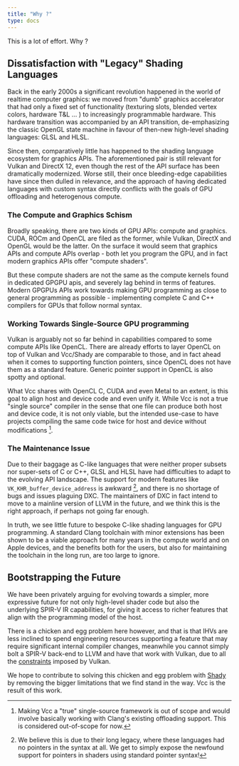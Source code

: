 ```yaml
---
title: "Why ?"
type: docs
---
```


This is a lot of effort. Why ?

## Dissatisfaction with "Legacy" Shading Languages

Back in the early 2000s a significant revolution happened in the world of realtime computer graphics: we moved from "dumb" graphics accelerator that had only a fixed set of functionality (texturing slots, blended vertex colors, hardware T&L ... ) to increasingly programmable hardware. This hardware transition was accompanied by an API transition, de-emphasizing the classic OpenGL state machine in favour of then-new high-level shading languages: GLSL and HLSL.

Since then, comparatively little has happened to the shading language ecosystem for graphics APIs. The aforementioned pair is still relevant for Vulkan and DirectX 12, even though the rest of the API surface has been dramatically modernized. Worse still, their once bleeding-edge capabilities have since then dulled in relevance, and the approach of having dedicated languages with custom syntax directly conflicts with the goals of GPU offloading and heterogenous compute.

### The Compute and Graphics Schism

Broadly speaking, there are two kinds of GPU APIs: compute and graphics. CUDA, ROCm and OpenCL are filed as the former, while Vulkan, DirectX and OpenGL would be the latter.  On the surface it would seem that graphics APIs and compute APIs overlap - both let you program the GPU, and in fact modern graphics APIs offer "compute shaders".

But these compute shaders are not the same as the compute kernels found in dedicated GPGPU apis, and severely lag behind in terms of features. Modern GPGPUs APIs work towards making GPU programming as close to general programming as possible - implementing complete C and C++ compilers for GPUs that follow normal syntax.

### Working Towards Single-Source GPU programming

Vulkan is arguably not so far behind in capabilities compared to some compute APIs like OpenCL. There are already efforts to layer OpenCL on top of Vulkan and Vcc/Shady are comparable to those, and in fact ahead when it comes to supporting function pointers, since OpenCL does not have them as a standard feature. Generic pointer support in OpenCL is also spotty and optional.

What Vcc shares with OpenCL C, CUDA and even Metal to an extent, is this goal to align host and device code and even unify it. While Vcc is not a true "single source" compiler in the sense that one file can produce both host and device code, it is not only viable, but the intended use-case to have projects compiling the same code twice for host and device without modifications [^vcc_single_source].

[^vcc_single_source]: Making Vcc a "true" single-source framework is out of scope and would involve basically working with Clang's existing offloading support. This is considered out-of-scope for now.

### The Maintenance Issue

Due to their baggage as C-like languages that were neither proper subsets nor super-sets of C or C++, GLSL and HLSL have had difficulties to adapt to the evolving API landscape. The support for modern features like `VK_KHR_buffer_device_address` is awkward [^awkward], and there is no shortage of bugs and issues plaguing DXC. The maintainers of DXC in fact intend to move to a mainline version of LLVM in the future, and we think this is the right approach, if perhaps not going far enough.

[^awkward]: We believe this is due to their long legacy, where these languages had no pointers in the syntax at all. We get to simply expose the newfound support for pointers in shaders using standard pointer syntax!

In truth, we see little future to bespoke C-like shading languages for GPU programming. A standard Clang toolchain with minor extensions has been shown to be a viable approach for many years in the compute world and on Apple devices, and the benefits both for the users, but also for maintaining the toolchain in the long run, are too large to ignore.

## Bootstrapping the Future

We have been privately arguing for evolving towards a simpler, more expressive future for not only high-level shader code but also the underlying SPIR-V IR capabilities, for giving it access to richer features that align with the programming model of the host.

There is a chicken and egg problem here however, and that is that IHVs are less inclined to spend engineering resources supporting a feature that may require significant internal compiler changes, meanwhile you cannot simply bolt a SPIR-V back-end to LLVM and have that work with Vulkan, due to all the [constraints](https://xol.io/blah/the-trouble-with-spirv/) imposed by Vulkan.

We hope to contribute to solving this chicken and egg problem with [Shady](/how/) by removing the bigger limitations that we find stand in the way. Vcc is the result of this work.

